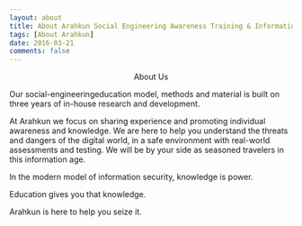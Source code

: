 ```yaml
---
layout: about
title: About Arahkun Social Engineering Awareness Training & Information Security Education  
tags: [About Arahkun]
date: 2016-03-21
comments: false
---
```



<center> About Us</center>


Our social-engineeringeducation model, methods and material is built on three years of in-house research and development.

At Arahkun we focus on sharing experience and promoting individual awareness and knowledge. We are here to help you understand the threats and dangers of the digital world, in a safe environment with real-world assessments and testing. We will be by your side as seasoned travelers in this information age.

In the modern model of information security, knowledge is power.

Education gives you that knowledge.

Arahkun is here to help you seize it.
